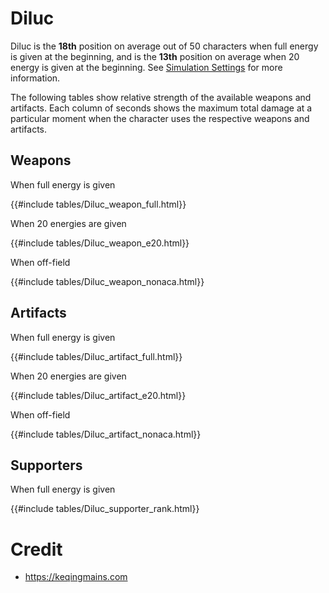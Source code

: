 # Diluc

Diluc is the **18th** position on average out of 50
characters when full energy is given at the beginning, and is the
**13th** position on average when 20 energy is given at the
beginning. See [Simulation Settings](./simulation_settings.md) for more
information.

The following tables show relative strength of the available weapons and
artifacts. Each column of seconds shows the maximum total damage at a
particular moment when the character uses the respective weapons and
artifacts.

## Weapons

When full energy is given

{{#include tables/Diluc_weapon_full.html}}

When 20 energies are given

{{#include tables/Diluc_weapon_e20.html}}

When off-field

{{#include tables/Diluc_weapon_nonaca.html}}

## Artifacts

When full energy is given

{{#include tables/Diluc_artifact_full.html}}

When 20 energies are given

{{#include tables/Diluc_artifact_e20.html}}

When off-field

{{#include tables/Diluc_artifact_nonaca.html}}

## Supporters

When full energy is given

{{#include tables/Diluc_supporter_rank.html}}

# Credit

- <https://keqingmains.com>
